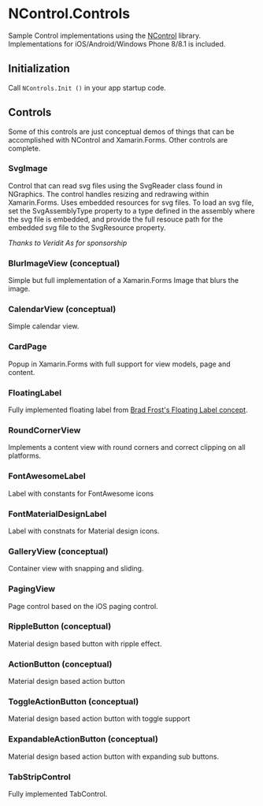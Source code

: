 # NControl.Controls
Sample Control implementations using the [NControl](https://github.com/chrfalch/NControl) library. Implementations for iOS/Android/Windows Phone 8/8.1 is included.

## Initialization

Call ```NControls.Init ()``` in your app startup code.

## Controls
Some of this controls are just conceptual demos of things that can be accomplished with NControl and Xamarin.Forms. Other controls are complete.

### SvgImage
Control that can read svg files using the SvgReader class found in NGraphics. The control handles resizing and redrawing within Xamarin.Forms. Uses embedded resources for svg files. To load an svg file, set the SvgAssemblyType property to a type defined in the assembly where the svg file is embedded, and provide the full resouce path for the embedded svg file to the SvgResource property.

*Thanks to Veridit As for sponsorship*

### BlurImageView (conceptual)
Simple but full implementation of a Xamarin.Forms Image that blurs the image. 

### CalendarView (conceptual)
Simple calendar view.

### CardPage
Popup in Xamarin.Forms with full support for view models, page and content. 

### FloatingLabel
Fully implemented floating label from [Brad Frost's Floating Label concept](http://bradfrost.com/blog/post/float-label-pattern/).

### RoundCornerView
Implements a content view with round corners and correct clipping on all platforms.

### FontAwesomeLabel
Label with constants for FontAwesome icons

### FontMaterialDesignLabel
Label with constnats for Material design icons.

### GalleryView (conceptual)
Container view with snapping and sliding.

### PagingView
Page control based on the iOS paging control.

### RippleButton (conceptual)
Material design based button with ripple effect.

### ActionButton (conceptual)
Material design based action button

### ToggleActionButton (conceptual)
Material design based action button with toggle support

### ExpandableActionButton (conceptual)
Material design based action button with expanding sub buttons.

### TabStripControl
Fully implemented TabControl.
